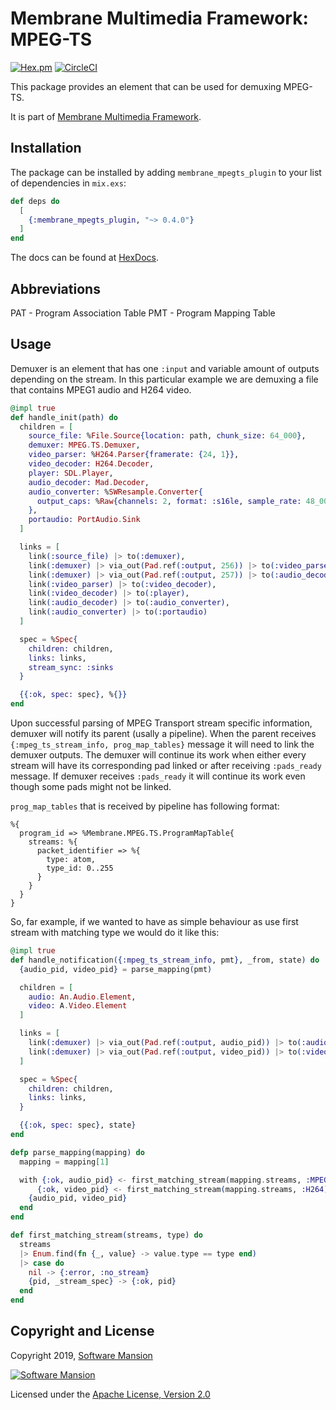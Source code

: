 # Membrane Multimedia Framework: MPEG-TS

[![Hex.pm](https://img.shields.io/hexpm/v/membrane_mpegts_plugin.svg)](https://hex.pm/packages/membrane_mpegts_plugin)
[![CircleCI](https://circleci.com/gh/membraneframework/membrane_mpegts_plugin.svg?style=svg)](https://circleci.com/gh/membraneframework/membrane_mpegts_plugin)

This package provides an element that can be used for demuxing MPEG-TS.

It is part of [Membrane Multimedia Framework](https://membraneframework.org).

## Installation

The package can be installed by adding `membrane_mpegts_plugin` to your list of dependencies in `mix.exs`:

```elixir
def deps do
  [
    {:membrane_mpegts_plugin, "~> 0.4.0"}
  ]
end
```

The docs can be found at [HexDocs](https://hexdocs.pm/membrane_mpegts_plugin).

## Abbreviations

PAT - Program Association Table
PMT - Program Mapping Table

## Usage

Demuxer is an element that has one `:input` and variable amount of outputs depending on the stream.
In this particular example we are demuxing a file that contains MPEG1 audio and H264 video.

```elixir
@impl true
def handle_init(path) do
  children = [
    source_file: %File.Source{location: path, chunk_size: 64_000},
    demuxer: MPEG.TS.Demuxer,
    video_parser: %H264.Parser{framerate: {24, 1}},
    video_decoder: H264.Decoder,
    player: SDL.Player,
    audio_decoder: Mad.Decoder,
    audio_converter: %SWResample.Converter{
      output_caps: %Raw{channels: 2, format: :s16le, sample_rate: 48_000}
    },
    portaudio: PortAudio.Sink
  ]

  links = [
    link(:source_file) |> to(:demuxer),
    link(:demuxer) |> via_out(Pad.ref(:output, 256)) |> to(:video_parser),
    link(:demuxer) |> via_out(Pad.ref(:output, 257)) |> to(:audio_decoder),
    link(:video_parser) |> to(:video_decoder),
    link(:video_decoder) |> to(:player),
    link(:audio_decoder) |> to(:audio_converter),
    link(:audio_converter) |> to(:portaudio)
  ]

  spec = %Spec{
    children: children,
    links: links,
    stream_sync: :sinks
  }

  {{:ok, spec: spec}, %{}}
end
```

Upon successful parsing of MPEG Transport stream specific information, demuxer will notify
its parent (usally a pipeline). When the parent receives `{:mpeg_ts_stream_info, prog_map_tables}` message it will need to
link the demuxer outputs. The demuxer will continue its work when either every stream will have its
corresponding pad linked or after receiving `:pads_ready` message. If demuxer receives
`:pads_ready` it will continue its work even though some pads might not be linked.

`prog_map_tables` that is received by pipeline has following format:

```
%{
  program_id => %Membrane.MPEG.TS.ProgramMapTable{
    streams: %{
      packet_identifier => %{
        type: atom,
        type_id: 0..255
      }
    }
  }
}
```

So, far example, if we wanted to have as simple behaviour as use first stream with matching type
we would do it like this:

```elixir
@impl true
def handle_notification({:mpeg_ts_stream_info, pmt}, _from, state) do
  {audio_pid, video_pid} = parse_mapping(pmt)

  children = [
    audio: An.Audio.Element,
    video: A.Video.Element
  ]

  links = [
    link(:demuxer) |> via_out(Pad.ref(:output, audio_pid)) |> to(:audio),
    link(:demuxer) |> via_out(Pad.ref(:output, video_pid)) |> to(:video)
  ]

  spec = %Spec{
    children: children,
    links: links,
  }

  {{:ok, spec: spec}, state}
end

defp parse_mapping(mapping) do
  mapping = mapping[1]

  with {:ok, audio_pid} <- first_matching_stream(mapping.streams, :MPEG1_AUDIO),
      {:ok, video_pid} <- first_matching_stream(mapping.streams, :H264) do
    {audio_pid, video_pid}
  end
end

def first_matching_stream(streams, type) do
  streams
  |> Enum.find(fn {_, value} -> value.type == type end)
  |> case do
    nil -> {:error, :no_stream}
    {pid, _stream_spec} -> {:ok, pid}
  end
end
```

## Copyright and License

Copyright 2019, [Software Mansion](https://swmansion.com/?utm_source=git&utm_medium=readme&utm_campaign=membrane_mpegts_plugin)

[![Software Mansion](https://logo.swmansion.com/logo?color=white&variant=desktop&width=200&tag=membrane-github)](https://swmansion.com/?utm_source=git&utm_medium=readme&utm_campaign=membrane_mpegts_plugin)

Licensed under the [Apache License, Version 2.0](https://github.com/membraneframework/membrane_mpegts_plugin/blob/master/LICENSE)
